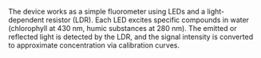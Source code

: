 The device works as a simple fluorometer using LEDs and a light-dependent resistor (LDR). Each LED excites specific compounds in water (chlorophyll at 430 nm, humic substances at 280 nm). The emitted or reflected light is detected by the LDR, and the signal intensity is converted to approximate concentration via calibration curves.
